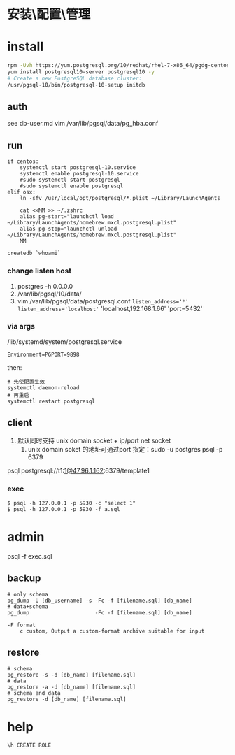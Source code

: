 # 安装\配置\管理

# install
```bash
rpm -Uvh https://yum.postgresql.org/10/redhat/rhel-7-x86_64/pgdg-centos10-10-2.noarch.rpm
yum install postgresql10-server postgresql10 -y
# Create a new PostgreSQL database cluster:
/usr/pgsql-10/bin/postgresql-10-setup initdb
```

## auth
see db-user.md
vim /var/lib/pgsql/data/pg_hba.conf

## run
    if centos:
        systemctl start postgresql-10.service
        systemctl enable postgresql-10.service
        #sudo systemctl start postgresql
        #sudo systemctl enable postgresql
    elif osx:
        ln -sfv /usr/local/opt/postgresql/*.plist ~/Library/LaunchAgents

        cat <<MM >> ~/.zshrc
        alias pg-start="launchctl load ~/Library/LaunchAgents/homebrew.mxcl.postgresql.plist"
        alias pg-stop="launchctl unload ~/Library/LaunchAgents/homebrew.mxcl.postgresql.plist"
        MM

    createdb `whoami`

### change listen host
1. postgres -h 0.0.0.0
2. /var/lib/pgsql/10/data/
2. vim /var/lib/pgsql/data/postgresql.conf
    `listen_address='*'`
    `listen_address='localhost'`
    'localhost,192.168.1.66'
    'port=5432'

### via args
/lib/systemd/system/postgresql.service

    Environment=PGPORT=9898

then:

    # 先使配置生效
    systemctl daemon-reload
    # 再重启
    systemctl restart postgresql


## client
1. 默认同时支持 unix domain socket + ip/port net socket
    1. unix domain soket 的地址可通过port 指定：sudo -u postgres psql -p 6379

psql postgresql://t1:1@47.96.1.162:6379/template1

### exec

    $ psql -h 127.0.0.1 -p 5930 -c "select 1"
    $ psql -h 127.0.0.1 -p 5930 -f a.sql

# admin
psql -f exec.sql

## backup
    # only schema
    pg_dump -U [db_username] -s -Fc -f [filename.sql] [db_name]
    # data+schema
    pg_dump                     -Fc -f [filename.sql] [db_name]

    -F format
        c custom, Output a custom-format archive suitable for input

## restore

    # schema
    pg_restore -s -d [db_name] [filename.sql]
    # data
    pg_restore -a -d [db_name] [filename.sql]
    # schema and data
    pg_restore -d [db_name] [filename.sql]

# help
`\h CREATE ROLE`

